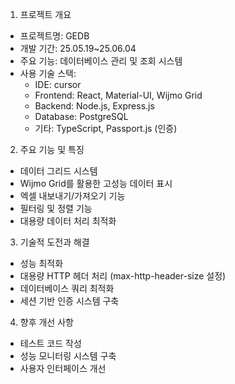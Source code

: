 1. 프로젝트 개요
 - 프로젝트명: GEDB
 - 개발 기간: 25.05.19~25.06.04
 - 주요 기능: 데이터베이스 관리 및 조회 시스템
 - 사용 기술 스택:
   - IDE: cursor
   - Frontend: React, Material-UI, Wijmo Grid
   - Backend: Node.js, Express.js
   - Database: PostgreSQL
   - 기타: TypeScript, Passport.js (인증)

2. 주요 기능 및 특징
 - 데이터 그리드 시스템
 - Wijmo Grid를 활용한 고성능 데이터 표시
 - 엑셀 내보내기/가져오기 기능
 - 필터링 및 정렬 기능
 - 대용량 데이터 처리 최적화

3. 기술적 도전과 해결
 - 성능 최적화
 - 대용량 HTTP 헤더 처리 (max-http-header-size 설정)
 - 데이터베이스 쿼리 최적화
 - 세션 기반 인증 시스템 구축

4. 향후 개선 사항
 - 테스트 코드 작성
 - 성능 모니터링 시스템 구축
 - 사용자 인터페이스 개선
